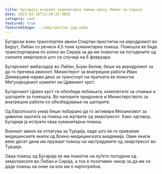 ```yaml
---
title: Бугарија испраќа хуманитарна помош преку Либан за Сирија
date: 2023-02-16T13:29:55.905Z
category: свет
featured: true
featuredImage: ../img/spartan.jpg.webp
---
```


Бугарски воен транспортен авион Спартан пристигна на аеродромот во Бејрут, Либан со речиси 4,5 тони хуманитарна помош. Помошта ќе биде транспортирана по копно во Сирија за да им помогне на погодените од силните земјотреси што се случија на 6 февруари.

Бугарскиот амбасадор во Либан, Бојан Белев, беше на аеродромот за да го пречека авионот. Министерот за внатрешни работи Иван Демерџиев најави дека за транспорт на пратката ќе помогне Меѓународниот комитет на Црвениот крст.

Бугарскиот Црвен крст ги обезбеди ќебињата, комплетите за спиење и шаторите за помошта. Во напорите придонесе и Министерството за внатрешни работи со обезбедување на шаторите.

Од Европската унија беше побарано да го активира Механизмот за цивилна заштита за помош на жртвите од земјотресот. Како одговор, Бугарија ја испрати оваа хуманитарна помош.

Воениот авион ќе отпатува за Турција, каде што ќе ги превземе медицинските екипи од Воено-медицинската академија. Овие екипи веќе десет дена им пружаат помош на настраданите од земјотресот во Турција.

Оваа помош од Бугарија ќе им помогне на луѓето погодени од земјотресите во Либан и Сирија, а тоа е позитивен чекор за да им се даде помош на оние на кои им е најпотребна.
